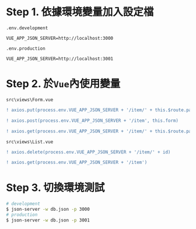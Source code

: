 # Step 1. 依據環境變量加入設定檔

`.env.development`

```properties
VUE_APP_JSON_SERVER=http://localhost:3000
```

`.env.production`

```properties
VUE_APP_JSON_SERVER=http://localhost:3001
```

# Step 2. 於`Vue`內使用變量

`src\views\Form.vue`

```diff
! axios.put(process.env.VUE_APP_JSON_SERVER + '/item/' + this.$route.params.id, {
```

```diff
! axios.post(process.env.VUE_APP_JSON_SERVER + '/item', this.form)
```

```diff
! axios.get(process.env.VUE_APP_JSON_SERVER + '/item/' + this.$route.params.id)
```

`src\views\List.vue`

```diff
! axios.delete(process.env.VUE_APP_JSON_SERVER + '/item/' + id)
```

```diff
! axios.get(process.env.VUE_APP_JSON_SERVER + '/item')
```

# Step 3. 切換環境測試

```bash
# development
$ json-server -w db.json -p 3000
# production
$ json-server -w db.json -p 3001
```